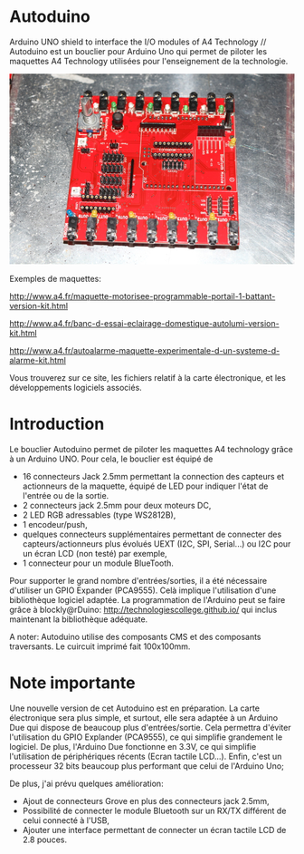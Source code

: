 # Autoduino

Arduino UNO shield to interface the I/O modules of A4 Technology // Autoduino est un bouclier pour Arduino Uno qui permet de piloter les maquettes A4 Technology utilisées pour l'enseignement de la technologie.

![alt textAutoduino Shield](https://github.com/nbremond77/Autoduino/blob/master/photos/IMG_6448.resized.JPG)

Exemples de maquettes:


http://www.a4.fr/maquette-motorisee-programmable-portail-1-battant-version-kit.html


http://www.a4.fr/banc-d-essai-eclairage-domestique-autolumi-version-kit.html


http://www.a4.fr/autoalarme-maquette-experimentale-d-un-systeme-d-alarme-kit.html



Vous trouverez sur ce site, les fichiers relatif à la carte électronique, et les développements logiciels associés.

# Introduction
Le bouclier Autoduino permet de piloter les maquettes A4 technology grâce à un Arduino UNO. Pour cela, le bouclier est équipé de 
- 16 connecteurs Jack 2.5mm permettant la connection des capteurs et actionneurs de la maquette, équipé de LED pour indiquer l'état de l'entrée ou de la sortie.
- 2 connecteurs jack 2.5mm pour deux moteurs DC,
- 2 LED RGB adressables (type WS2812B),
- 1 encodeur/push,
- quelques connecteurs supplémentaires permettant de connecter des capteurs/actionneurs plus évolués UEXT (I2C, SPI, Serial...) ou I2C pour un écran LCD (non testé) par exemple,
- 1 connecteur pour un module BlueTooth.


Pour supporter le grand nombre d'entrées/sorties, il a été nécessaire d'utiliser un GPIO Expander (PCA9555). Celà implique l'utilisation d'une bibliothèque logiciel adaptée.
La programmation de l'Arduino peut se faire grâce à blockly@rDuino: http://technologiescollege.github.io/ qui inclus maintenant la bibliothèque adéquate.

A noter: Autoduino utilise des composants CMS et des composants traversants. Le cuircuit imprimé fait 100x100mm.

# Note importante
Une nouvelle version de cet Autoduino est en préparation. La carte électronique sera plus simple, et surtout, elle sera adaptée à un Arduino Due qui dispose de beaucoup plus d'entrées/sortie. Cela permettra d'éviter l'utilisation du GPIO Explander (PCA9555), ce qui simplifie grandement le logiciel.
De plus, l'Arduino Due fonctionne en 3.3V, ce qui simplifie l'utilisation de périphériques récents (Ecran tactile LCD...).
Enfin, c'est un processeur 32 bits beaucoup plus performant que celui de l'Arduino Uno;

De plus, j'ai prévu quelques amélioration:
- Ajout de connecteurs Grove en plus des connecteurs jack 2.5mm,
- Possibilité de connecter le module Bluetooth sur un RX/TX différent de celui connecté à l'USB,
- Ajouter une interface permettant de connecter un écran tactile LCD de 2.8 pouces.
